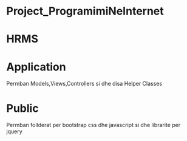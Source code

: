 # Project_ProgramimiNeInternet
# HRMS

# Application
 Permban Models,Views,Controllers si dhe disa Helper Classes

# Public 
 Permban follderat per bootstrap css dhe javascript si dhe librarite per jquery
